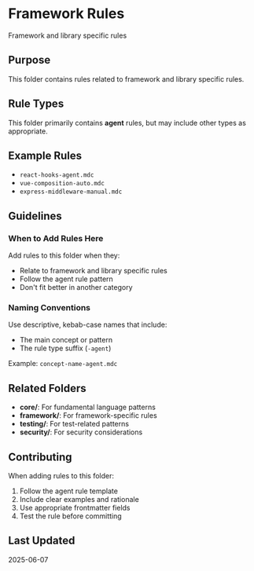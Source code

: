 # Framework Rules

Framework and library specific rules

## Purpose

This folder contains rules related to framework and library specific rules.

## Rule Types

This folder primarily contains **agent** rules, but may include other types as appropriate.

## Example Rules

- `react-hooks-agent.mdc`
- `vue-composition-auto.mdc`
- `express-middleware-manual.mdc`

## Guidelines

### When to Add Rules Here

Add rules to this folder when they:
- Relate to framework and library specific rules
- Follow the agent rule pattern
- Don't fit better in another category

### Naming Conventions

Use descriptive, kebab-case names that include:
- The main concept or pattern
- The rule type suffix (`-agent`)

Example: `concept-name-agent.mdc`

## Related Folders

- **core/**: For fundamental language patterns
- **framework/**: For framework-specific rules
- **testing/**: For test-related patterns
- **security/**: For security considerations

## Contributing

When adding rules to this folder:
1. Follow the agent rule template
2. Include clear examples and rationale
3. Use appropriate frontmatter fields
4. Test the rule before committing

## Last Updated

2025-06-07

